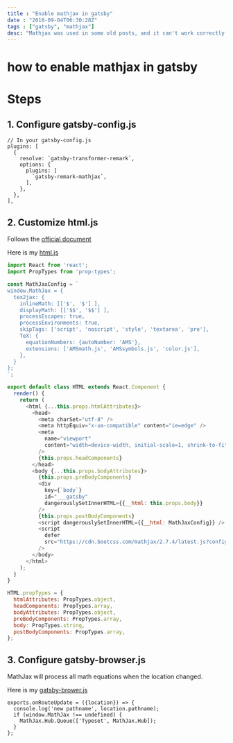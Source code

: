 ```yaml
---
title : "Enable mathjax in gatsby"
date : "2018-09-04T06:30:28Z"
tags : ["gatsby", "mathjax"]
desc: "Mathjax was used in some old posts, and it can't work correctly in gastby now. "
---
```


# how to enable mathjax in gatsby

# Steps

## 1. Configure gatsby-config.js
```
// In your gatsby-config.js
plugins: [
  {
    resolve: `gatsby-transformer-remark`,
    options: {
      plugins: [
        `gatsby-remark-mathjax`,
      ],
    },
  },
],
```

## 2. Customize html.js
Follows the [official document](https://www.gatsbyjs.org/docs/custom-html/)   

Here is my [html.js](https://github.com/zhoumingjun/zhoumingjun.github.io/blob/source/src/html.js)

```javascript
import React from 'react';
import PropTypes from 'prop-types';

const MathJaxConfig = `
window.MathJax = {
  tex2jax: {
    inlineMath: [['$', '$'] ],
    displayMath: [['$$', '$$'] ],
    processEscapes: true,
    processEnvironments: true,
    skipTags: ['script', 'noscript', 'style', 'textarea', 'pre'],
    TeX: {
      equationNumbers: {autoNumber: 'AMS'},
      extensions: ['AMSmath.js', 'AMSsymbols.js', 'color.js'],
    },
  }
};
`;

export default class HTML extends React.Component {
  render() {
    return (
      <html {...this.props.htmlAttributes}>
        <head>
          <meta charSet="utf-8" />
          <meta httpEquiv="x-ua-compatible" content="ie=edge" />
          <meta
            name="viewport"
            content="width=device-width, initial-scale=1, shrink-to-fit=no"
          />
          {this.props.headComponents}
        </head>
        <body {...this.props.bodyAttributes}>
          {this.props.preBodyComponents}
          <div
            key={`body`}
            id="___gatsby"
            dangerouslySetInnerHTML={{__html: this.props.body}}
          />
          {this.props.postBodyComponents}
          <script dangerouslySetInnerHTML={{__html: MathJaxConfig}} />
          <script
            defer
            src="https://cdn.bootcss.com/mathjax/2.7.4/latest.js?config=TeX-AMS_SVG"
          />
        </body>
      </html>
    );
  }
}

HTML.propTypes = {
  htmlAttributes: PropTypes.object,
  headComponents: PropTypes.array,
  bodyAttributes: PropTypes.object,
  preBodyComponents: PropTypes.array,
  body: PropTypes.string,
  postBodyComponents: PropTypes.array,
};

```

## 3. Configure gatsby-browser.js
MathJax will process all math equations when the location changed.

Here is my [gatsby-brower.js](https://github.com/zhoumingjun/zhoumingjun.github.io/blob/source/gatsby-browser.js)

```
exports.onRouteUpdate = ({location}) => {
  console.log('new pathname', location.pathname);
  if (window.MathJax !== undefined) {
    MathJax.Hub.Queue(['Typeset', MathJax.Hub]);
  }
};

```